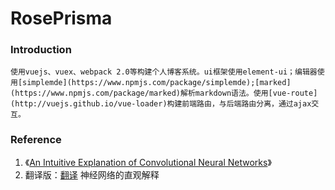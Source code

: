 RosePrisma
=========================
### Introduction
```
使用vuejs、vuex、webpack 2.0等构建个人博客系统。ui框架使用element-ui；编辑器使用[simplemde](https://www.npmjs.com/package/simplemde);[marked](https://www.npmjs.com/package/marked)解析markdown语法。使用[vue-route](http://vuejs.github.io/vue-loader)构建前端路由，与后端路由分离，通过ajax交互。
```
### Reference
1) 《[An Intuitive Explanation of Convolutional Neural Networks](http://andrew.gibiansky.com/blog/machine-learning/convolutional-neural-networks/)》
2)  翻译版：[翻译](http://www.hackcv.com/index.php/archives/104/?hmsr=toutiao.io&utm_medium=toutiao.io&utm_source=toutiao.io) 神经网络的直观解释
